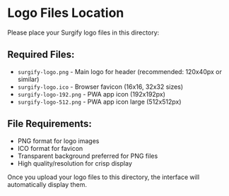 # Logo Files Location

Please place your Surgify logo files in this directory:

## Required Files:
- `surgify-logo.png` - Main logo for header (recommended: 120x40px or similar)
- `surgify-logo.ico` - Browser favicon (16x16, 32x32 sizes)
- `surgify-logo-192.png` - PWA app icon (192x192px)
- `surgify-logo-512.png` - PWA app icon large (512x512px)

## File Requirements:
- PNG format for logo images
- ICO format for favicon
- Transparent background preferred for PNG files
- High quality/resolution for crisp display

Once you upload your logo files to this directory, the interface will automatically display them.
